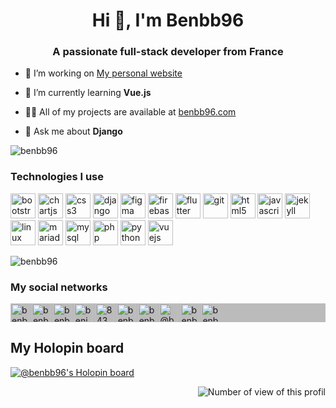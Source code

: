 <h1 align="center">Hi 👋, I'm Benbb96</h1>
<h3 align="center">A passionate full-stack developer from France</h3>

- 🔭 I’m working on [My personal website](https://github.com/Benbb96/benbb96-website)

- 🌱 I’m currently learning **Vue.js**

- 👨‍💻 All of my projects are available at [benbb96.com](https://www.benbb96.com)

- 💬 Ask me about **Django**

<img src="https://github-readme-stats.vercel.app/api?username=benbb96&show_icons=true&theme=dark" alt="benbb96" />

### Technologies I use

<p align="left">
  <img src="https://www.vectorlogo.zone/logos/getbootstrap/getbootstrap-icon.svg" alt="bootstrap" title="Bootstrap" width="40" height="40"/>
  <img src="https://www.chartjs.org/media/logo-title.svg" alt="chartjs" title="Chartjs" width="40" height="40"/>
  <img src="https://upload.wikimedia.org/wikipedia/commons/d/d5/CSS3_logo_and_wordmark.svg" alt="css3" title="CSS 3" width="40" height="40"/>
  <img src="https://www.vectorlogo.zone/logos/djangoproject/djangoproject-icon.svg" alt="django" title="Django" width="40" height="40"/>
  <img src="https://www.vectorlogo.zone/logos/figma/figma-icon.svg" alt="figma" title="Figma" width="40" height="40"/>
  <img src="https://www.vectorlogo.zone/logos/firebase/firebase-icon.svg" alt="firebase" title="Firebase" width="40" height="40"/>
  <img src="https://www.vectorlogo.zone/logos/flutterio/flutterio-icon.svg" alt="flutter" title="Flutter" width="40" height="40"/>
  <img src="https://www.vectorlogo.zone/logos/git-scm/git-scm-icon.svg" alt="git" title="Git" width="40" height="40"/>
  <img src="https://www.vectorlogo.zone/logos/w3_html5/w3_html5-icon.svg" alt="html5" title="HTML 5" width="40" height="40"/>
  <img src="https://www.vectorlogo.zone/logos/javascript/javascript-icon.svg" alt="javascript" title="Javascript" width="40" height="40"/>
  <img src="https://www.vectorlogo.zone/logos/jekyllrb/jekyllrb-icon.svg" alt="jekyll" title="Jekyll" width="40" height="40"/>
  <img src="https://www.vectorlogo.zone/logos/linux/linux-icon.svg" alt="linux" title="Linux" width="40" height="40"/>
  <img src="https://www.vectorlogo.zone/logos/mariadb/mariadb-icon.svg" alt="mariadb" title="Mariadb" width="40" height="40"/>
  <img src="https://www.vectorlogo.zone/logos/mysql/mysql-icon.svg" alt="mysql" title="MySQL" width="40" height="40"/>
  <img src="https://www.vectorlogo.zone/logos/php/php-icon.svg" alt="php" title="PHP" width="40" height="40"/>
  <img src="https://www.vectorlogo.zone/logos/python/python-icon.svg" alt="python" title="Python" width="40" height="40"/>
  <img src="https://www.vectorlogo.zone/logos/vuejs/vuejs-icon.svg" alt="vuejs" title="Vue.js" width="40" height="40"/>
</p>

<img src="https://github-readme-stats.vercel.app/api/top-langs/?username=benbb96&layout=compact&hide=javascript,html&theme=dark" alt="benbb96" />

### My social networks

<p align="left" style="background-color: #BBB">
  <a href="https://dev.to/benbb96" target="_blank" title="My website" rel="me"><img align="center" src="https://cdn.jsdelivr.net/npm/simple-icons@3.0.1/icons/dev-dot-to.svg" alt="benbb96" height="30" width="30" /></a>
  <a href="https://travelpandas.fr/@benbb96" target="_blank" title="Mastodon" rel="me"><img align="center" src="https://cdn.jsdelivr.net/npm/simple-icons@3.0.1/icons/mastodon.svg" alt="benbb96" height="30" width="30" /></a>
  <a href="https://twitter.com/benbb96" target="_blank" title="Twitter" rel="me"><img align="center" src="https://cdn.jsdelivr.net/npm/simple-icons@3.0.1/icons/twitter.svg" alt="benbb96" height="30" width="30" /></a>
  <a href="https://linkedin.com/in/benjamin-bernard-bouissières-9b1810a7" target="_blank" title="LinkedIn" rel="me"><img align="center" src="https://cdn.jsdelivr.net/npm/simple-icons@3.0.1/icons/linkedin.svg" alt="benjamin-bernard-bouissières-9b1810a7" height="30" width="30" /></a>
  <a href="https://stackoverflow.com/users/8439435" target="_blank" title="StackOverflow" rel="me"><img align="center" src="https://cdn.jsdelivr.net/npm/simple-icons@3.0.1/icons/stackoverflow.svg" alt="8439435" height="30" width="30" /></a>
  <a href="https://fb.com/benbb96" target="_blank" title="Facebook" rel="me"><img align="center" src="https://cdn.jsdelivr.net/npm/simple-icons@3.0.1/icons/facebook.svg" alt="benbb96" height="30" width="30" /></a>
  <a href="https://instagram.com/benbb96" target="_blank" title="Instagram" rel="me"><img align="center" src="https://cdn.jsdelivr.net/npm/simple-icons@3.0.1/icons/instagram.svg" alt="benbb96" height="30" width="30" /></a>
  <a href="https://medium.com/@benbb96" target="_blank" title="Medium" rel="me"><img align="center" src="https://cdn.jsdelivr.net/npm/simple-icons@3.0.1/icons/medium.svg" alt="@benbb96" height="30" width="30" /></a>
  <a href="https://www.youtube.com/c/benbb96" target="_blank" title="Youtube" rel="me"><img align="center" src="https://cdn.jsdelivr.net/npm/simple-icons@3.0.1/icons/youtube.svg" alt="benbb96" height="30" width="30" /></a>
  <a href="https://keybase.io/benbb96" target="_blank" title="Keybase" rel="me"><img align="center" src="https://cdn.jsdelivr.net/npm/simple-icons@3.0.1/icons/keybase.svg" alt="benbb96" height="30" width="30" /></a>
</p>

## My Holopin board

[![@benbb96's Holopin board](https://holopin.io/api/user/board?user=benbb96)](https://holopin.io/@benbb96)

<p align="right"><img src="https://komarev.com/ghpvc/?username=benbb96" alt="Number of view of this profil" title="Number of view of this profil" /></p>
